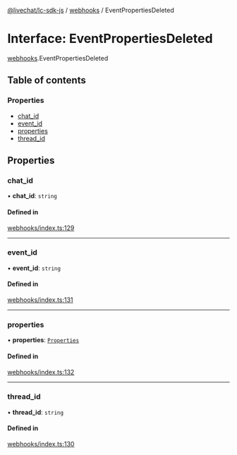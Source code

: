 [@livechat/lc-sdk-js](../README.md) / [webhooks](../modules/webhooks.md) / EventPropertiesDeleted

# Interface: EventPropertiesDeleted

[webhooks](../modules/webhooks.md).EventPropertiesDeleted

## Table of contents

### Properties

- [chat\_id](webhooks.EventPropertiesDeleted.md#chat_id)
- [event\_id](webhooks.EventPropertiesDeleted.md#event_id)
- [properties](webhooks.EventPropertiesDeleted.md#properties)
- [thread\_id](webhooks.EventPropertiesDeleted.md#thread_id)

## Properties

### chat\_id

• **chat\_id**: `string`

#### Defined in

[webhooks/index.ts:129](https://github.com/livechat/lc-sdk-js/blob/d267eeb/src/webhooks/index.ts#L129)

___

### event\_id

• **event\_id**: `string`

#### Defined in

[webhooks/index.ts:131](https://github.com/livechat/lc-sdk-js/blob/d267eeb/src/webhooks/index.ts#L131)

___

### properties

• **properties**: [`Properties`](webhooks_structures_structures.Properties.md)

#### Defined in

[webhooks/index.ts:132](https://github.com/livechat/lc-sdk-js/blob/d267eeb/src/webhooks/index.ts#L132)

___

### thread\_id

• **thread\_id**: `string`

#### Defined in

[webhooks/index.ts:130](https://github.com/livechat/lc-sdk-js/blob/d267eeb/src/webhooks/index.ts#L130)

